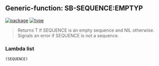 ## Generic-function: SB-SEQUENCE:EMPTYP
[![package](https://img.shields.io/badge/Package-SB--SEQUENCE-5f9ea0.svg?style=social&colorA=999999)](../) [![type](https://img.shields.io/badge/Type-Generic--Function-5f9ea0.svg?style=social&colorA=999999)](../#generic-function) 

> Returns T if SEQUENCE is an empty sequence and NIL
> otherwise. Signals an error if SEQUENCE is not a sequence.

### Lambda list
```
(SEQUENCE)
```
